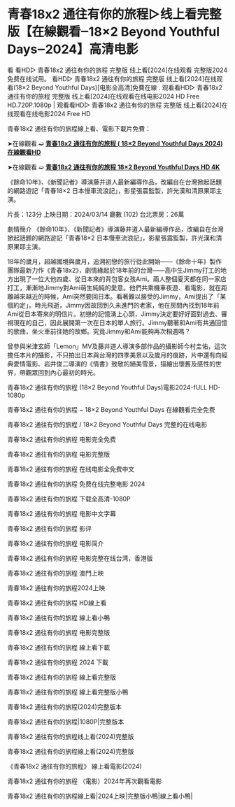 # 青春18x2 通往有你的旅程▷线上看完整版【在線觀看‒18×2 Beyond Youthful Days‒2024】高清电影

看 看HD▷ 青春18x2 通往有你的旅程 完整版 线上看[2024]在线观看 完整版2024免费在线试用。 看HD▷ 青春18x2 通往有你的旅程 完整版 线上看[2024]在线观看(18×2 Beyond Youthful Days)[电影全高清]免費在線 . 观看看HD▷ 青春18x2 通往有你的旅程 完整版 线上看[2024]在线观看在线电影2024 HD Free HD.720P.1080p | 观看看HD▷ 青春18x2 通往有你的旅程 完整版 线上看[2024]在线观看在线电影2024 Free HD

青春18x2 通往有你的旅程線上看、電影下載片免費：

➤在線觀看 ➫️ **[青春18x2 通往有你的旅程 ( 18×2 Beyond Youthful Days 2024) 在線觀看HD](https://t.co/2rdynU3ndh)**

➤在線觀看 ➫️ **[青春18x2 通往有你的旅程 18×2 Beyond Youthful Days HD 4K](https://t.co/2rdynU3ndh)**

《餘命10年》、《新聞記者》導演藤井道人最新編導作品，改編自在台灣掀起話題的網路遊記「青春18×2 日本慢車流浪記」，影星張震監製，許光漢和清原果耶主演。

片長：123分 上映日期：2024/03/14 廳數 (102) 台北票房：26萬

 劇情簡介
《餘命10年》、《新聞記者》導演藤井道人最新編導作品，改編自在台灣掀起話題的網路遊記「青春18×2 日本慢車流浪記」，影星張震監製，許光漢和清原果耶主演。

18年的歲月，超越國境與歲月，追溯初戀的旅行從此開始――《餘命十年》製作團隊最新力作《青春18x2》，劇情緣起於18年前的台灣――高中生Jimmy打工的地方出現了一位大他四歲、從日本來的背包客女孩Ami。兩人整個夏天都在同一家店打工，漸漸地Jimmy對Ami萌生純純的愛意。他們共乘機車夜遊、看電影，就在距離越來越近的時候，Ami突然要回日本。看著難以接受的Jimmy，Ami提出了「某個約定」。時光飛逝，Jimmy因故回到久未進門的老家，他在房間內找到18年前Ami從日本寄來的明信片。初戀的記憶湧上心頭，Jimmy決定要好好面對過去、審視現在的自己，因此展開第一次在日本的單人旅行。Jimmy聽著和Ami有共通回憶的歌曲，坐火車前往她的故鄉。究竟Jimmy和Ami能夠再次相遇嗎？

曾參與米津玄師「Lemon」MV及藤井道人導演多部作品的攝影師今村圭佑，這次擔任本片的攝影，不只拍出日本與台灣的四季美景以及歲月的痕跡，片中還有向經典愛情電影、岩井俊二導演的《情書》致敬的絕美雪景，描繪出懷舊及感性的世界，帶觀眾回到內心最初的時光。

青春18x2 通往有你的旅程 (18×2 Beyond Youthful Days)電影2024-fULL HD-1080p

青春18x2 通往有你的旅程 ~ 18×2 Beyond Youthful Days 在線觀看完全免费

青春18x2 通往有你的旅程 / 18×2 Beyond Youthful Days 完整的在线电影

青春18x2 通往有你的旅程 电影完全免费

青春18x2 通往有你的旅程 电影完整版

青春18x2 通往有你的旅程 在线电影全免费中文

青春18x2 通往有你的旅程 免费在线完整电影 2024

青春18x2 通往有你的旅程 下载全高清-1080P

青春18x2 通往有你的旅程 电影中文字幕

青春18x2 通往有你的旅程 影评

青春18x2 通往有你的旅程 电影简介

青春18x2 通往有你的旅程 电影完整在线台湾，香港版

青春18x2 通往有你的旅程 澳門上映

青春18x2 通往有你的旅程2024上映

青春18x2 通往有你的旅程 HD線上看

青春18x2 通往有你的旅程 線上看小鴨

青春18x2 通往有你的旅程 电影完整版

青春18x2 通往有你的旅程 線上看下載

青春18x2 通往有你的旅程 2024 下載

青春18x2 通往有你的旅程 線上看完整版

青春18x2 通往有你的旅程 線上看完整版小鴨

青春18x2 通往有你的旅程(2024)完整版本

青春18x2 通往有你的旅程|1080P|完整版本

青春18x2 通往有你的旅程线上看(2024)完整版

青春18x2 通往有你的旅程線上看(2024)完整版

《青春18x2 通往有你的旅程》 線上看電影(2024)

青春18x2 通往有你的旅程 （電影）2024年再次觀看電影

青春18x2 通往有你的旅程線上看|2024上映|完整版小鴨|線上看小鴨|
